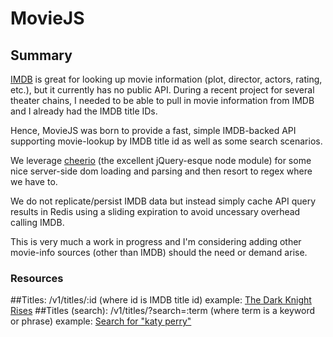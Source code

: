 # MovieJS

## Summary

[IMDB][0] is great for looking up movie information (plot, director, actors, rating, etc.), but it currently has no public API. During a recent project for several theater chains, I needed to be able to pull in movie information from IMDB and I already had the IMDB title IDs.

Hence, MovieJS was born to provide a fast, simple IMDB-backed API supporting movie-lookup by IMDB title id as well as some search scenarios.

We leverage [cheerio][1] (the excellent jQuery-esque node module) for some nice server-side dom loading and parsing and then resort to regex where we have to.

We do not replicate/persist IMDB data but instead simply cache API query results in Redis using a sliding expiration to avoid uncessary overhead calling IMDB.

This is very much a work in progress and I'm considering adding other movie-info sources (other than IMDB) should the need or demand arise.

### Resources

##Titles: /v1/titles/:id (where id is IMDB title id) example: [The Dark Knight Rises][2]
##Titles (search): /v1/titles/?search=:term (where term is a keyword or phrase) example: [Search for "katy perry"][3]

[0]:http://www.imdb.com
[1]:https://github.com/MatthewMueller/cheerio
[2]:http://www.moviejs.com/v1/titles/tt1345836
[3]:http://www.moviejs.com/v1/titles/?search=katy+perry